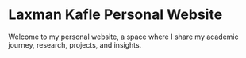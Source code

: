 # Laxman Kafle Personal Website

Welcome to my personal website, a space where I share my academic journey, research, projects, and insights.